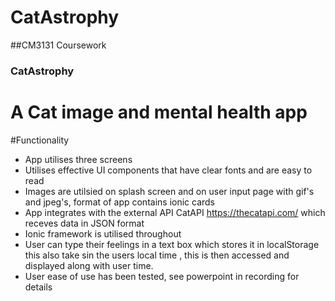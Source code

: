 # CatAstrophy
##CM3131 Coursework   


### CatAstrophy
# A Cat image and mental health app   

#Functionality 

 * App utilises three screens
 * Utilises effective UI components that have clear fonts and are easy to read
 * Images are utilsied on splash screen and on user input page with gif's and jpeg's, format of app contains ionic cards 
 * App integrates with the external API CatAPI https://thecatapi.com/  which receves data in JSON format
 * Ionic framework is utilised throughout
* User can type their feelings in a text box which stores it in localStorage this also take sin the users local time  , this is then accessed and displayed along with user time.
* User ease of use has been tested, see powerpoint in recording for details

